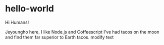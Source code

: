 # hello-world

Hi Humans!

Jeyoungho here, I like Node.js and Coffeescript 
I've had tacos on the moon and find them far superior to Earth tacos.
modify text
